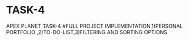 # TASK-4
APEX PLANET TASK-4 #FULL PROJECT IMPLEMENTATION,1)PERSONAL PORTFOLIO ,2)TO-DO-LIST,3)FILTERING AND SORTING OPTIONS
